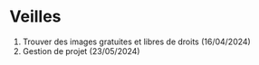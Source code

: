 # Veilles

1. Trouver des images gratuites et libres de droits (16/04/2024)
2. Gestion de projet (23/05/2024)
